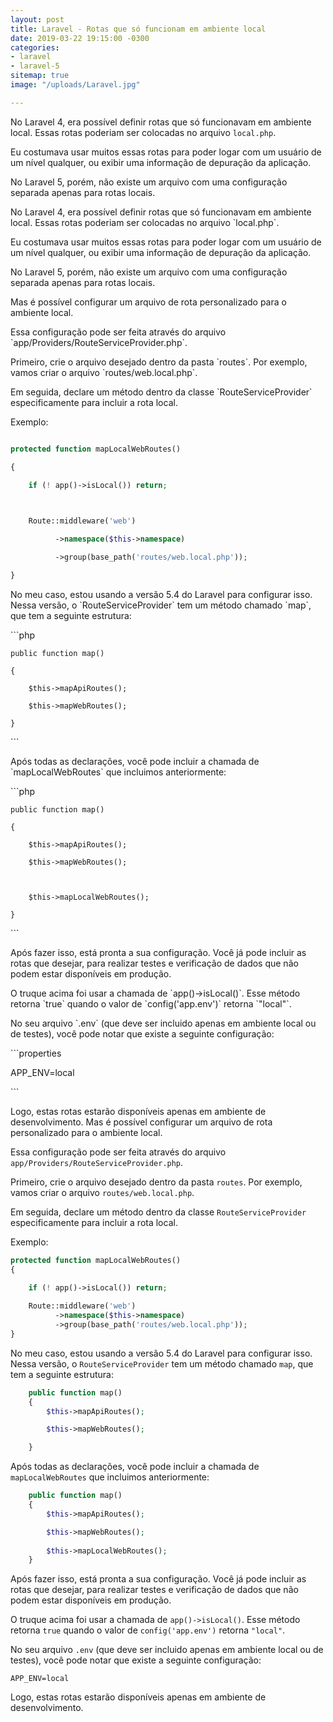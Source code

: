 ```yaml
---
layout: post
title: Laravel - Rotas que só funcionam em ambiente local
date: 2019-03-22 19:15:00 -0300
categories:
- laravel
- laravel-5
sitemap: true
image: "/uploads/Laravel.jpg"

---
```

No Laravel 4, era possível definir rotas que só funcionavam em ambiente local. Essas rotas poderiam ser colocadas no arquivo `local.php`.

Eu costumava usar muitos essas rotas para poder logar com um usuário de um nível qualquer, ou exibir uma informação de depuração da aplicação.

No Laravel 5, porém, não existe um arquivo com uma configuração separada apenas para rotas locais.

No Laravel 4, era possível definir rotas que só funcionavam em ambiente local. Essas rotas poderiam ser colocadas no arquivo \`local.php\`.

Eu costumava usar muitos essas rotas para poder logar com um usuário de um nível qualquer, ou exibir uma informação de depuração da aplicação.

No Laravel 5, porém, não existe um arquivo com uma configuração separada apenas para rotas locais.

Mas é possível configurar um arquivo de rota personalizado para o ambiente local.

Essa configuração pode ser feita através do arquivo \`app/Providers/RouteServiceProvider.php\`.

Primeiro, crie o arquivo desejado dentro da pasta \`routes\`. Por exemplo, vamos criar o arquivo \`routes/web.local.php\`.

Em seguida, declare um método dentro da classe \`RouteServiceProvider\` especificamente para incluir a rota local.

Exemplo:

```php

protected function mapLocalWebRoutes()

{

	if (! app()->isLocal()) return;

    

	Route::middleware('web')

          ->namespace($this->namespace)

          ->group(base_path('routes/web.local.php'));

}

```

No meu caso, estou usando a versão 5.4 do Laravel para configurar isso. Nessa versão, o \`RouteServiceProvider\` tem um método chamado \`map\`, que tem a seguinte estrutura:

\`\`\`php

    public function map()

    {

        $this->mapApiRoutes();

        $this->mapWebRoutes();

    }

\`\`\`

Após todas as declarações, você pode incluir a chamada de \`mapLocalWebRoutes\` que incluimos anteriormente:

\`\`\`php

    public function map()

    {

        $this->mapApiRoutes();

        $this->mapWebRoutes();

        

        $this->mapLocalWebRoutes();

    }

\`\`\`

Após fazer isso, está pronta a sua configuração. Você já pode incluir as rotas que desejar, para realizar testes e verificação de dados que não podem estar disponíveis em produção.

O truque acima foi usar a chamada de \`app()->isLocal()\`. Esse método retorna \`true\` quando o valor de \`config('app.env')\` retorna \`"local"\`.

No seu arquivo \`.env\` (que deve ser incluido apenas em ambiente local ou de testes), você pode notar que existe a seguinte configuração:

\`\`\`properties

APP_ENV=local

\`\`\`

Logo, estas rotas estarão disponíveis apenas em ambiente de desenvolvimento. Mas é possível configurar um arquivo de rota personalizado para o ambiente local.

Essa configuração pode ser feita através do arquivo `app/Providers/RouteServiceProvider.php`.

Primeiro, crie o arquivo desejado dentro da pasta `routes`. Por exemplo, vamos criar o arquivo `routes/web.local.php`.

Em seguida, declare um método dentro da classe `RouteServiceProvider` especificamente para incluir a rota local.

Exemplo:

```php
protected function mapLocalWebRoutes()
{

	if (! app()->isLocal()) return;
    
	Route::middleware('web')
          ->namespace($this->namespace)
          ->group(base_path('routes/web.local.php'));
}
```

No meu caso, estou usando a versão 5.4 do Laravel para configurar isso. Nessa versão, o `RouteServiceProvider` tem um método chamado `map`, que tem a seguinte estrutura:

```php
    public function map()
    {
        $this->mapApiRoutes();

        $this->mapWebRoutes();

    }
```

Após todas as declarações, você pode incluir a chamada de `mapLocalWebRoutes` que incluimos anteriormente:

```php
    public function map()
    {
        $this->mapApiRoutes();

        $this->mapWebRoutes();
        
        $this->mapLocalWebRoutes();
    }
```

Após fazer isso, está pronta a sua configuração. Você já pode incluir as rotas que desejar, para realizar testes e verificação de dados que não podem estar disponíveis em produção.

O truque acima foi usar a chamada de `app()->isLocal()`. Esse método retorna `true` quando o valor de `config('app.env')` retorna `"local"`.

No seu arquivo `.env` (que deve ser incluido apenas em ambiente local ou de testes), você pode notar que existe a seguinte configuração:

```properties
APP_ENV=local
```

Logo, estas rotas estarão disponíveis apenas em ambiente de desenvolvimento.